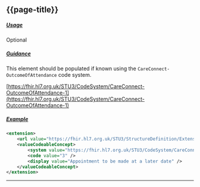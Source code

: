 ## {{page-title}}

<h5><ins>Usage</ins></h5>

<span class="mro-circle optional" title="optional"></span> Optional


<h5><ins>Guidance</ins></h5>

This element should be populated if known using the `CareConnect-OutcomeOfAttendance` code system.

<i class="fa fa-link"></i> [https://fhir.hl7.org.uk/STU3/CodeSystem/CareConnect-OutcomeOfAttendance-1](https://fhir.hl7.org.uk/STU3/CodeSystem/CareConnect-OutcomeOfAttendance-1)


<h5><ins>Example</ins></h5>

```xml
<extension>
    <url value="https://fhir.hl7.org.uk/STU3/StructureDefinition/Extension-CareConnect-OutcomeOfAttendance-1" />
    <valueCodeableConcept>
        <system value="https://fhir.hl7.org.uk/STU3/CodeSystem/CareConnect-OutcomeOfAttendance-1" />
        <code value="3" />
        <display value="Appointment to be made at a later date" />
    </valueCodeableConcept>
</extension>
```

---